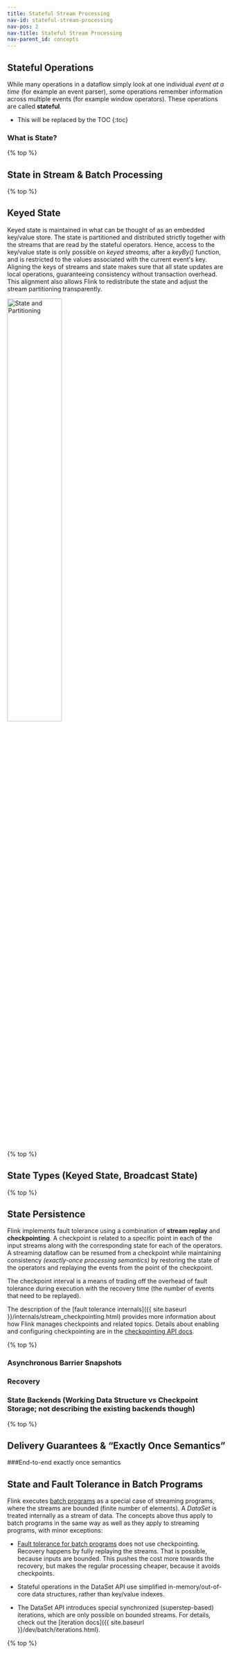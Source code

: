 ```yaml
---
title: Stateful Stream Processing
nav-id: stateful-stream-processing
nav-pos: 2
nav-title: Stateful Stream Processing
nav-parent_id: concepts
---
```

<!--
Licensed to the Apache Software Foundation (ASF) under one
or more contributor license agreements.  See the NOTICE file
distributed with this work for additional information
regarding copyright ownership.  The ASF licenses this file
to you under the Apache License, Version 2.0 (the
"License"); you may not use this file except in compliance
with the License.  You may obtain a copy of the License at

  http://www.apache.org/licenses/LICENSE-2.0

Unless required by applicable law or agreed to in writing,
software distributed under the License is distributed on an
"AS IS" BASIS, WITHOUT WARRANTIES OR CONDITIONS OF ANY
KIND, either express or implied.  See the License for the
specific language governing permissions and limitations
under the License.
-->

## Stateful Operations

While many operations in a dataflow simply look at one individual *event at a
time* (for example an event parser), some operations remember information
across multiple events (for example window operators).  These operations are
called **stateful**.

* This will be replaced by the TOC
{:toc}

### What is State?

{% top %}

## State in Stream & Batch Processing

{% top %}

## Keyed State

Keyed state is maintained in what can be thought of as an embedded key/value
store.  The state is partitioned and distributed strictly together with the
streams that are read by the stateful operators. Hence, access to the key/value
state is only possible on *keyed streams*, after a *keyBy()* function, and is
restricted to the values associated with the current event's key. Aligning the
keys of streams and state makes sure that all state updates are local
operations, guaranteeing consistency without transaction overhead.  This
alignment also allows Flink to redistribute the state and adjust the stream
partitioning transparently.

<img src="{{ site.baseurl }}/fig/state_partitioning.svg" alt="State and Partitioning" class="offset" width="50%" />

{% top %}

## State Types (Keyed State, Broadcast State)

{% top %}

## State Persistence

Flink implements fault tolerance using a combination of **stream replay** and
**checkpointing**. A checkpoint is related to a specific point in each of the
input streams along with the corresponding state for each of the operators. A
streaming dataflow can be resumed from a checkpoint while maintaining
consistency *(exactly-once processing semantics)* by restoring the state of the
operators and replaying the events from the point of the checkpoint.

The checkpoint interval is a means of trading off the overhead of fault
tolerance during execution with the recovery time (the number of events that
need to be replayed).

The description of the [fault tolerance internals]({{ site.baseurl
}}/internals/stream_checkpointing.html) provides more information about how
Flink manages checkpoints and related topics.  Details about enabling and
configuring checkpointing are in the [checkpointing API
docs](../dev/stream/state/checkpointing.html).


{% top %}

### Asynchronous Barrier Snapshots
### Recovery
### State Backends (Working Data Structure vs Checkpoint Storage; not describing the existing backends though)

{% top %}

## Delivery Guarantees & “Exactly Once Semantics”

###End-to-end exactly once semantics

## State and Fault Tolerance in Batch Programs

Flink executes [batch programs](../dev/batch/index.html) as a special case of
streaming programs, where the streams are bounded (finite number of elements).
A *DataSet* is treated internally as a stream of data. The concepts above thus
apply to batch programs in the same way as well as they apply to streaming
programs, with minor exceptions:

  - [Fault tolerance for batch programs](../dev/batch/fault_tolerance.html)
    does not use checkpointing.  Recovery happens by fully replaying the
    streams.  That is possible, because inputs are bounded. This pushes the
    cost more towards the recovery, but makes the regular processing cheaper,
    because it avoids checkpoints.

  - Stateful operations in the DataSet API use simplified in-memory/out-of-core
    data structures, rather than key/value indexes.

  - The DataSet API introduces special synchronized (superstep-based)
    iterations, which are only possible on bounded streams. For details, check
    out the [iteration docs]({{ site.baseurl }}/dev/batch/iterations.html).

{% top %}
